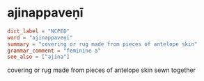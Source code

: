 # ajinappaveṇī

``` toml
dict_label = "NCPED"
word = "ajinappaveṇī"
summary = "covering or rug made from pieces of antelope skin"
grammar_comment = "feminine a"
see_also = ["ajina"]
```

covering or rug made from pieces of antelope skin sewn together

